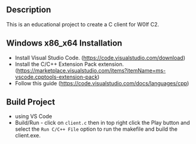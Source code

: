 ## Description
This is an educational project to create a C client for W0lf C2.

## Windows x86_x64 Installation
- Install Visual Studio Code. (https://code.visualstudio.com/download)
- Install the C/C++ Extension Pack extension. (https://marketplace.visualstudio.com/items?itemName=ms-vscode.cpptools-extension-pack)
- Follow this guide (https://code.visualstudio.com/docs/languages/cpp)

## Build Project
- using VS Code
 - Build/Run - click on `client.c` then in top right click the Play button and select the `Run C/C++ File` option to run the makefile and build the client.exe.